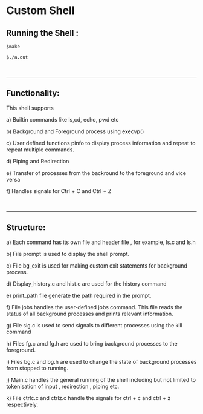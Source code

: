 # Custom Shell

## Running the Shell :

```
$make

$./a.out

```

<br>
<hr>

## Functionality:

This shell supports

a) Builtin commands like ls,cd, echo, pwd etc

b) Background and Foreground process using execvp()

c) User defined functions pinfo to display process information and repeat to repeat multiple commands.

d) Piping and Redirection

e) Transfer of processes from the backround to the foreground and vice versa

f) Handles signals for Ctrl + C and Ctrl + Z

<br>
<hr>

## Structure:

a) Each command has its own file and header file , for example, ls.c and ls.h

b) File prompt is used to display the shell prompt.

c) File bg_exit is used for making custom exit statements for background process.

d) Display_history.c and hist.c are used for the history command

e) print_path file generate the path required in the prompt.

f) File jobs handles the user-defined jobs command. This file reads the status of all background processes and prints relevant information.

g) File sig.c is used to send signals to different processes using the kill command

h) Files fg.c amd fg.h are used to bring background processes to the foreground.

i) Files bg.c and bg.h are used to change the state of background processes from stopped to running.

j) Main.c handles the general running of the shell including but not limited to tokenisation of input , redirection , piping etc.

k) File ctrlc.c and ctrlz.c handle the signals for ctrl + c and ctrl + z respectively.
